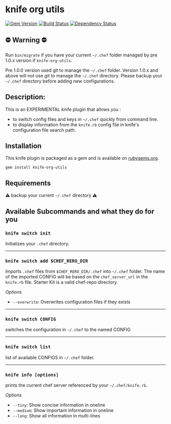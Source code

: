 # knife org utils
[![Gem Version](https://badge.fury.io/rb/knife-org-utils.svg)](http://badge.fury.io/rb/knife-org-utils) [![Build Status](https://travis-ci.org/secret-sauce/knife-org-utils.svg?branch=master)](https://travis-ci.org/secret-sauce/knife-org-utils) [![Dependency Status](https://gemnasium.com/secret-sauce/knife-org-utils.svg)](https://gemnasium.com/secret-sauce/knife-org-utils)


## :no_entry: Warning :no_entry:

Run `bin/migrate` if you have your current `~/.chef` folder managed by pre 1.0.x version if `knife-org-utils`.

Pre 1.0.0 version used git to manage the `~/.chef` folder. Version 1.0.x and above will not use git to manage the `~/.chef` directory. Please backup your `~/.chef` directory before adding new configurations.

## Description:
This is an EXPERIMENTAL knife plugin that allows you :

- to switch config files and keys in `~/.chef` quickly from command line.
- to display information from the `knife.rb` config file in knife's configuration file search path.

## Installation

This knife plugin is packaged as a gem and is available on [rubygems.org](http://rubygems.org/gems/knife-org-utils).

    gem install knife-org-utils

## Requirements
:warning: backup your current `~/.chef` directory :warning:

## Available Subcommands and what they do for you

### `knife switch init`
Initializes your `.chef` directory.
- - -

### `knife switch add $CHEF_RERO_DIR`
Imports `.chef` files from `$CHEF_RERO_DIR/.chef` into `~/.chef` folder. The name of the imported CONFIG will be based on the `chef_server_url` in the `knife.rb` file. Starter Kit is a valid chef-repo directory.

*Options*
  * `--overwrite`: Overwrites configuration files if they exists

- - -

### `knife switch CONFIG`
switches the configuration in `~/.chef` to the named CONFIG
- - -

### `knife switch list`
list of available CONFIGS in `~/.chef` folder.
- - -

### `knife info [options]`
prints the current chef server referenced by your `~/.chef/knife.rb`.

*Options*

  * `--tiny`: Show concise information in oneline
  * `--medium`: Show important information in oneline
  * `--long`: Show all information in multi-lines
